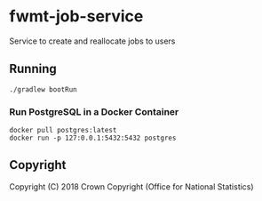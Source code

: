# fwmt-job-service
Service to create and reallocate jobs to users

## Running
    ./gradlew bootRun

### Run PostgreSQL in a Docker Container
    docker pull postgres:latest
    docker run -p 127:0.0.1:5432:5432 postgres
    
    
## Copyright
Copyright (C) 2018 Crown Copyright (Office for National Statistics)
